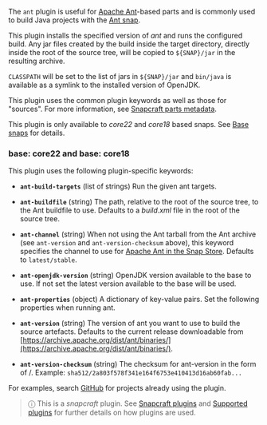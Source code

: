 The `ant` plugin is useful for [Apache Ant](https://ant.apache.org/)-based parts and is commonly used to build Java projects with the [Ant snap](https://snapcraft.io/ant).

This plugin installs the specified version of *ant* and runs the configured build. Any jar files created by the build inside the target directory, directly inside the root of the source tree, will be copied to `${SNAP}/jar` in the resulting archive.

`CLASSPATH` will be set to the list of jars in `${SNAP}/jar` and `bin/java` is available as a symlink to the installed version of OpenJDK.

This plugin uses the common plugin keywords as well as those for "sources". For more information, see [Snapcraft parts metadata](/t/snapcraft-parts-metadata/8336).

This plugin is only available to *core22* and *core18* based snaps. See [Base snaps](https://forum.snapcraft.io/t/base-snaps/11198) for details.

<h3 id='heading--core22'>base: core22 and base: core18</h3>

This plugin uses the following plugin-specific keywords:

- **`ant-build-targets`** (list of strings)
      Run the given ant targets.

- **`ant-buildfile`** (string)
      The path, relative to the root of the source tree, to the Ant buildfile to use.
      Defaults to a _build.xml_ file in the root of the source tree.

- **`ant-channel`** (string)
      When not using the Ant tarball from the Ant archive (see `ant-version` and `ant-version-checksum` above), this keyword specifies the channel to use for [Apache Ant in the Snap Store](https://snapcraft.io/ant).
      Defaults to `latest/stable`.

- **`ant-openjdk-version`** (string)
      OpenJDK version available to the base to use. If not set the latest version available to the base will be used.

- **`ant-properties`** (object)
      A dictionary of key-value pairs. Set the following properties when
      running ant.

- **`ant-version`** (string)
      The version of ant you want to use to build the source artefacts.
      Defaults to the current release downloadable from
      [https://archive.apache.org/dist/ant/binaries/](https://archive.apache.org/dist/ant/binaries/).

- **`ant-version-checksum`** (string)
      The checksum for ant-version in the form of <digest-type>/<digest>.
      Example: `sha512/2a803f578f341e164f6753e410413d16ab60fab...`

For examples, search [GitHub](https://github.com/search?q=path%3A**%2Fsnapcraft.yaml+maven&type=code) for projects already using the plugin.

> ⓘ  This is a *snapcraft* plugin. See [Snapcraft plugins](/t/snapcraft-plugins/4284) and [Supported plugins](/t/supported-plugins/8080) for further details on how plugins are used.